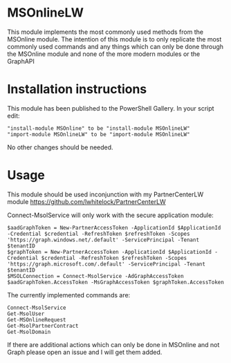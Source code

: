 # MSOnlineLW

This module implements the most commonly used methods from the MSOnline module. The intention of this module is to only replicate the most commonly used commands and any things which can only be done through the MSOnline module and none of the more modern modules or the GraphAPI
  

# Installation instructions

This module has been published to the PowerShell Gallery. In your script edit:  

    "install-module MSOnline" to be "install-module MSOnlineLW"
    "import-module MSOnlineLW" to be "import-module MSOnlineLW"

No other changes should be needed.


# Usage
This module should be used inconjunction with my PartnerCenterLW module https://github.com/lwhitelock/PartnerCenterLW

Connect-MsolService will only work with the secure application module:
```
$aadGraphToken = New-PartnerAccessToken -ApplicationId $ApplicationId -Credential $credential -RefreshToken $refreshToken -Scopes 'https://graph.windows.net/.default' -ServicePrincipal -Tenant $tenantID
$graphToken = New-PartnerAccessToken -ApplicationId $ApplicationId -Credential $credential -RefreshToken $refreshToken -Scopes 'https://graph.microsoft.com/.default' -ServicePrincipal -Tenant $tenantID
$MSOLConnection = Connect-MsolService -AdGraphAccessToken $aadGraphToken.AccessToken -MsGraphAccessToken $graphToken.AccessToken
```
  
The currently implemented commands are:
```
Connect-MsolService
Get-MsolUser
Get-MSOnlineRequest
Get-MsolPartnerContract
Get-MsolDomain
```

If there are additional actions which can only be done in MSOnline and not Graph please open an issue and I will get them added.

